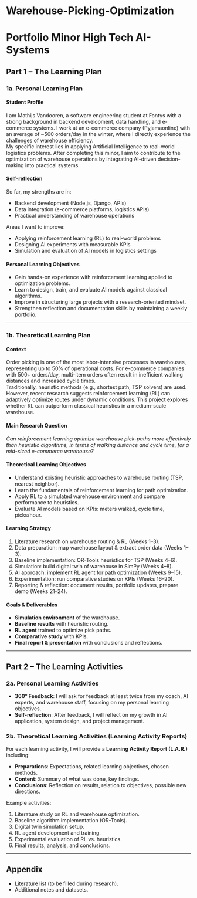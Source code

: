# Warehouse-Picking-Optimization

# Portfolio Minor High Tech AI-Systems

## Part 1 – The Learning Plan

### 1a. Personal Learning Plan

#### Student Profile
I am Mathijs Vandooren, a software engineering student at Fontys with a strong background in backend development, data handling, and e-commerce systems. I work at an e-commerce company (Pyjamaonline) with an average of ~500 orders/day in the winter, where I directly experience the challenges of warehouse efficiency.  
My specific interest lies in applying Artificial Intelligence to real-world logistics problems. After completing this minor, I aim to contribute to the optimization of warehouse operations by integrating AI-driven decision-making into practical systems.

#### Self-reflection
So far, my strengths are in:
- Backend development (Node.js, Django, APIs)
- Data integration (e-commerce platforms, logistics APIs)
- Practical understanding of warehouse operations

Areas I want to improve:
- Applying reinforcement learning (RL) to real-world problems
- Designing AI experiments with measurable KPIs
- Simulation and evaluation of AI models in logistics settings

#### Personal Learning Objectives
- Gain hands-on experience with reinforcement learning applied to optimization problems.
- Learn to design, train, and evaluate AI models against classical algorithms.
- Improve in structuring large projects with a research-oriented mindset.
- Strengthen reflection and documentation skills by maintaining a weekly portfolio.

---

### 1b. Theoretical Learning Plan

#### Context
Order picking is one of the most labor-intensive processes in warehouses, representing up to 50% of operational costs. For e-commerce companies with 500+ orders/day, multi-item orders often result in inefficient walking distances and increased cycle times.  
Traditionally, heuristic methods (e.g., shortest path, TSP solvers) are used. However, recent research suggests reinforcement learning (RL) can adaptively optimize routes under dynamic conditions. This project explores whether RL can outperform classical heuristics in a medium-scale warehouse.

#### Main Research Question
*Can reinforcement learning optimize warehouse pick-paths more effectively than heuristic algorithms, in terms of walking distance and cycle time, for a mid-sized e-commerce warehouse?*

#### Theoretical Learning Objectives
- Understand existing heuristic approaches to warehouse routing (TSP, nearest neighbor).
- Learn the fundamentals of reinforcement learning for path optimization.
- Apply RL to a simulated warehouse environment and compare performance to heuristics.
- Evaluate AI models based on KPIs: meters walked, cycle time, picks/hour.

#### Learning Strategy
1. Literature research on warehouse routing & RL (Weeks 1–3).  
2. Data preparation: map warehouse layout & extract order data (Weeks 1–3).  
3. Baseline implementation: OR-Tools heuristics for TSP (Weeks 4–6).  
4. Simulation: build digital twin of warehouse in SimPy (Weeks 4–8).  
5. AI approach: implement RL agent for path optimization (Weeks 9–15).  
6. Experimentation: run comparative studies on KPIs (Weeks 16–20).  
7. Reporting & reflection: document results, portfolio updates, prepare demo (Weeks 21–24).  

#### Goals & Deliverables
- **Simulation environment** of the warehouse.  
- **Baseline results** with heuristic routing.  
- **RL agent** trained to optimize pick paths.  
- **Comparative study** with KPIs.  
- **Final report & presentation** with conclusions and reflections.

---

## Part 2 – The Learning Activities

### 2a. Personal Learning Activities
- **360° Feedback**: I will ask for feedback at least twice from my coach, AI experts, and warehouse staff, focusing on my personal learning objectives.  
- **Self-reflection**: After feedback, I will reflect on my growth in AI application, system design, and project management.

### 2b. Theoretical Learning Activities (Learning Activity Reports)
For each learning activity, I will provide a **Learning Activity Report (L.A.R.)** including:
- **Preparations**: Expectations, related learning objectives, chosen methods.  
- **Content**: Summary of what was done, key findings.  
- **Conclusions**: Reflection on results, relation to objectives, possible new directions.

Example activities:
1. Literature study on RL and warehouse optimization.  
2. Baseline algorithm implementation (OR-Tools).  
3. Digital twin simulation setup.  
4. RL agent development and training.  
5. Experimental evaluation of RL vs. heuristics.  
6. Final results, analysis, and conclusions.

---

## Appendix
- Literature list (to be filled during research).  
- Additional notes and datasets.  

